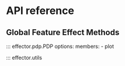 # API reference

## Global Feature Effect Methods

::: effector.pdp.PDP
    options:
      members:
        - plot


::: effector.utils